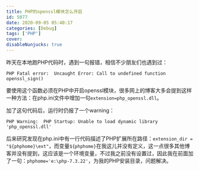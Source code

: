 ```yaml
---
title: PHP的openssl模块怎么开启
id: 5077
date: 2020-09-05 05:40:17
categories: [Debug]
tags: ['PHP']
cover: 
disableNunjucks: true
---
```


昨天在本地跑PHP代码时，遇到一句报错，相信不少朋友们也遇到过：


```plaintext
PHP Fatal error:  Uncaught Error: Call to undefined function openssl_sign()
```

要使用这个函数必须在PHP中开启openssl模块，很多网上的博客大多会提到这样一种方法：在php.ini文件中增加一句`extension=php_openssl.dll`。


加了这句代码后，运行时仍报了一个warning：

```plaintext
PHP Warning:  PHP Startup: Unable to load dynamic library 'php_openssl.dll'
```

后来研究发现在php.ini中有一行代码描述了PHP扩展所在路径：`extension_dir = "${phphome}\ext"`，而变量`${phphome}`在我这儿并没有定义，这一点很多其他博客并没有提到，这应该是一个环境变量，不过我之前没有设置过，因此我在前面加了一句：`phphome='e:\php-7.3.22'`，为我的PHP安装目录，问题解决。
